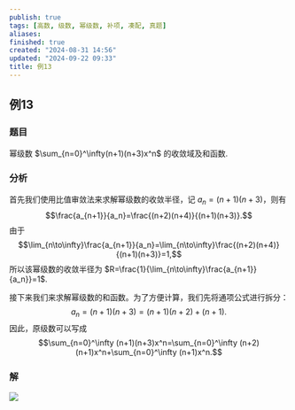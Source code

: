 ```yaml
---
publish: true
tags: [高数, 级数, 幂级数, 补项, 凑配, 真题]
aliases: 
finished: true
created: "2024-08-31 14:56"
updated: "2024-09-22 09:33"
title: 例13
---
```

## 例13 
### 题目
幂级数 $\sum_{n=0}^\infty(n+1)(n+3)x^n$ 的收敛域及和函数.
### 分析 
首先我们使用比值审敛法来求解幂级数的收敛半径，记 $a_n=(n+1)(n+3)$，则有
$$\frac{a_{n+1}}{a_n}=\frac{(n+2)(n+4)}{(n+1)(n+3)}.$$
由于
$$\lim_{n\to\infty}\frac{a_{n+1}}{a_n}=\lim_{n\to\infty}\frac{(n+2)(n+4)}{(n+1)(n+3)}=1,$$
所以该幂级数的收敛半径为 $R=\frac{1}{\lim_{n\to\infty}\frac{a_{n+1}}{a_n}}=1$. 

接下来我们来求解幂级数的和函数。为了方便计算，我们先将通项公式进行拆分：
$$a_n=(n+1)(n+3)=(n+1)(n+2)+(n+1).$$
因此，原级数可以写成
$$\sum_{n=0}^\infty (n+1)(n+3)x^n=\sum_{n=0}^\infty (n+2)(n+1)x^n+\sum_{n=0}^\infty (n+1)x^n.$$
### 解 
![](https://img.hwenyi.live/202405201853064.webp)

